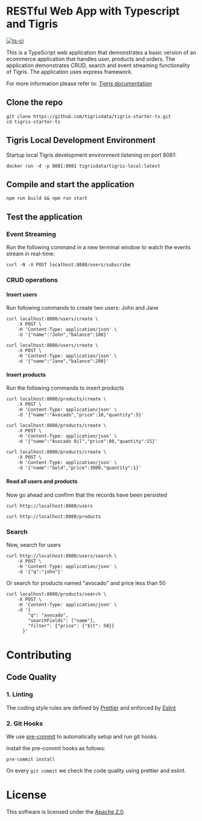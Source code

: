 # RESTful Web App with Typescript and Tigris

[![ts-ci](https://github.com/tigrisdata/tigris-starter-ts/actions/workflows/ts-ci.yml/badge.svg?branch=main)](https://github.com/tigrisdata/tigris-starter-ts/actions/workflows/ts-ci.yml)

This is a TypeScript web application that demonstrates a basic version of an
ecommerce application that handles user, products and orders. The application
demonstrates CRUD, search and event streaming functionality of Tigris.
The application uses express framework.

For more information please refer to:
[Tigris documentation](https://docs.tigrisdata.com)

## Clone the repo

```shell
git clone https://github.com/tigrisdata/tigris-starter-ts.git
cd tigris-starter-ts
```

## Tigris Local Development Environment

Startup local Tigris development environment listening on port 8081:

```shell
docker run -d -p 8081:8081 tigrisdata/tigris-local:latest
```

## Compile and start the application

```shell
npm run build && npm run start
```

## Test the application

### Event Streaming

Run the following command in a new terminal window to watch the events stream in
real-time:

```shell
curl -N -X POST localhost:8080/users/subscribe
```

### CRUD operations

#### Insert users

Run following commands to create two users: John and Jane

```shell
curl localhost:8080/users/create \
    -X POST \
    -H 'Content-Type: application/json' \
    -d '{"name":"John","balance":100}'
```

```shell
curl localhost:8080/users/create \
    -X POST \
    -H 'Content-Type: application/json' \
    -d '{"name":"Jane","balance":200}'
```

#### Insert products

Run the following commands to insert products

```shell
curl localhost:8080/products/create \
    -X POST \
    -H 'Content-Type: application/json' \
    -d '{"name":"Avocado","price":10,"quantity":5}'
```

```shell
curl localhost:8080/products/create \
    -X POST \
    -H 'Content-Type: application/json' \
    -d '{"name":"Avocado Oil","price":80,"quantity":15}'
```

```shell
curl localhost:8080/products/create \
    -X POST \
    -H 'Content-Type: application/json' \
    -d '{"name":"Gold","price":3000,"quantity":1}'
```

#### Read all users and products

Now go ahead and confirm that the records have been persisted

```shell
curl http://localhost:8080/users
```

```shell
curl http://localhost:8080/products
```

### Search

Now, search for users

```shell
curl http://localhost:8080/users/search \
    -X POST \
    -H 'Content-Type: application/json' \
    -d '{"q":"john"}'
```

Or search for products named "avocado" and price less than 50

```shell
curl localhost:8080/products/search \
    -X POST \
    -H 'Content-Type: application/json' \
    -d '{
        "q": "avocado",
        "searchFields": ["name"],
        "filter": {"price": {"$lt": 50}}
      }'
```

# Contributing

## Code Quality

### 1. Linting

The coding style rules are defined by [Prettier](https://prettier.io/) and
enforced by [Eslint](https://eslint.org)

### 2. Git Hooks

We use [pre-commit](https://pre-commit.com/index.html) to automatically
setup and run git hooks.

Install the pre-commit hooks as follows:

```shell
pre-commit install
```

On every `git commit` we check the code quality using prettier and eslint.

# License

This software is licensed under the [Apache 2.0](LICENSE).
